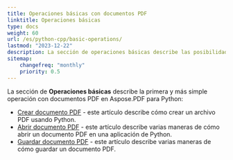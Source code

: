 ```yaml
---
title: Operaciones básicas con documentos PDF
linktitle: Operaciones básicas
type: docs
weight: 60
url: /es/python-cpp/basic-operations/
lastmod: "2023-12-22"
description: La sección de operaciones básicas describe las posibilidades de abrir y guardar documentos PDF usando Aspose.PDF para Python a través de C++.
sitemap:
    changefreq: "monthly"
    priority: 0.5
---
```


La sección de **Operaciones básicas** describe la primera y más simple operación con documentos PDF en Aspose.PDF para Python:

- [Crear documento PDF](/pdf/es/python-cpp/create-document/) - este artículo describe cómo crear un archivo PDF usando Python.
- [Abrir documento PDF](/pdf/es/python-cpp/open-pdf-document/) - este artículo describe varias maneras de cómo abrir un documento PDF en una aplicación de Python.
- [Guardar documento PDF](/pdf/es/python-cpp/save-pdf-document/) - este artículo describe varias maneras de cómo guardar un documento PDF.